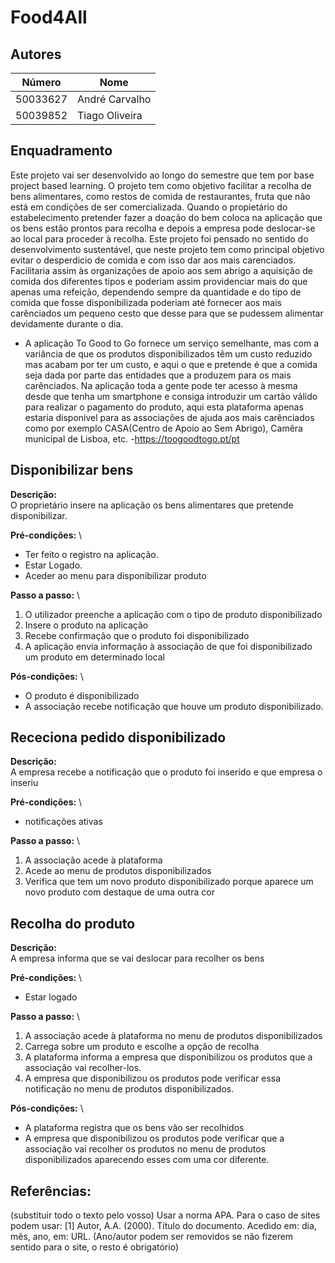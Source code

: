 # Food4All

## Autores 
| Número | Nome |
|--------|------|
|  50033627  | André Carvalho |
|  50039852  | Tiago Oliveira |


## Enquadramento
Este projeto vai ser desenvolvido ao longo do semestre que tem por base project based learning. O projeto tem como objetivo facilitar a recolha de bens alimentares, como restos de comida de restaurantes, fruta que não está em condições de ser comercializada. Quando o propietário do estabelecimento pretender fazer a doação do bem coloca na aplicação que os bens estão prontos para recolha e depois a empresa pode deslocar-se ao local para proceder à recolha. Este projeto foi pensado no sentido do desenvolvimento sustentável, que neste projeto tem como principal objetivo evitar o desperdicio de comida e com isso dar aos mais carenciados. Facilitaria assim às organizações de apoio aos sem abrigo a aquisição de comida dos diferentes tipos e poderiam assim providenciar mais do que apenas uma refeição, dependendo sempre da quantidade e do tipo de comida que fosse disponibilizada poderiam até fornecer aos mais carênciados um pequeno cesto que desse para que se pudessem alimentar devidamente durante o dia.
* A aplicação To Good to Go fornece um serviço semelhante, mas com a variância de que os produtos disponibilizados têm um custo reduzido mas acabam por ter um custo, e aqui o que e pretende é que a comida seja dada por parte das entidades que a produzem para os mais carênciados. Na aplicação toda a gente pode ter acesso à mesma desde que tenha um smartphone e consiga introduzir um cartão válido para realizar o pagamento do produto, aqui esta plataforma apenas estaria disponivel para as associações de ajuda aos mais carênciados como por exemplo CASA(Centro de Apoio ao Sem Abrigo), Camêra municipal de Lisboa, etc. -https://toogoodtogo.pt/pt

## Disponibilizar bens
**Descrição:** \
O proprietário insere na aplicação os bens alimentares que pretende disponibilizar.

**Pré-condições:** \
- Ter feito o registro na aplicação.
- Estar Logado.
- Aceder ao menu para disponibilizar produto

**Passo a passo:** \
1. O utilizador preenche a aplicação com o tipo de produto disponibilizado
2. Insere o produto na aplicação
3. Recebe confirmação que o produto foi disponibilizado
4. A aplicação envia informação à associação de que foi disponibilizado um produto em determinado local

**Pós-condições:** \
* O produto é disponibilizado
* A associação recebe notificação que houve um produto disponibilizado.

## Receciona pedido disponibilizado
**Descrição:** \
A empresa recebe a notificação que o produto foi inserido e que empresa o inseriu

**Pré-condições:** \
* notificações ativas

**Passo a passo:** \
1. A associação acede à plataforma
2. Acede ao menu de produtos disponibilizados
3. Verifica que tem um novo produto disponibilizado porque aparece um novo produto com destaque de uma outra cor

## Recolha do produto
**Descrição:** \
A empresa informa que se vai deslocar para recolher os bens

**Pré-condições:** \
- Estar logado

**Passo a passo:** \
1. A associação acede à plataforma no menu de produtos disponibilizados
2. Carrega sobre um produto e escolhe a opção de recolha
3. A plataforma informa a empresa que disponibilizou os produtos que a associação vai recolher-los.
4. A empresa que disponibilizou os produtos pode verificar essa notificação no menu de produtos disponibilizados.

**Pós-condições:** \
- A plataforma registra que os bens vão ser recolhidos
- A empresa que disponibilizou os produtos pode verificar que a associação vai recolher os produtos no menu de produtos disponibilizados aparecendo esses com uma cor diferente.

## Referências:
(substituir todo o texto pelo vosso) Usar a norma APA. Para o caso de sites podem usar: [1] Autor, A.A. (2000). Título do documento. Acedido em: dia, mês, ano, em: URL. (Ano/autor podem ser removidos se não fizerem sentido para o site, o resto é obrigatório)
